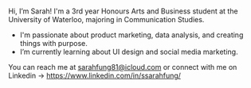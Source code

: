 ### 
Hi, I’m Sarah! I'm a 3rd year Honours Arts and Business student at the University of Waterloo, majoring in Communication Studies.
- I'm passionate about product marketing, data analysis, and creating things with purpose.
- I’m currently learning about UI design and social media marketing.

You can reach me at sarahfung81@icloud.com or connect with me on Linkedin -> https://www.linkedin.com/in/ssarahfung/
###

